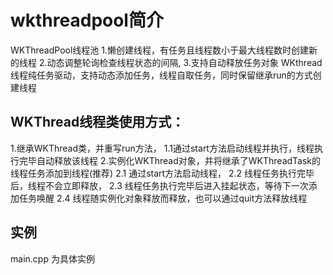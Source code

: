 # wkthreadpool简介
  WKThreadPool线程池
    1.懒创建线程，有任务且线程数小于最大线程数时创建新的线程
    2.动态调整轮询检查线程状态的间隔,
    3.支持自动释放任务对象
  WKthread线程纯任务驱动，支持动态添加任务，线程自取任务，同时保留继承run的方式创建线程

## WKThread线程类使用方式：
1.继承WKThread类，并重写run方法，
1.1通过start方法启动线程并执行，线程执行完毕自动释放该线程
2.实例化WKThread对象，并将继承了WKThreadTask的线程任务添加到线程(推荐)
2.1 通过start方法启动线程，
2.2 线程任务执行完毕后，线程不会立即释放，
2.3 线程任务执行完毕后进入挂起状态，等待下一次添加任务唤醒
2.4 线程随实例化对象释放而释放，也可以通过quit方法释放线程
    
## 实例
 main.cpp 为具体实例
